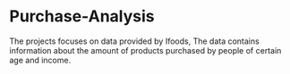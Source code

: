 # Purchase-Analysis

The projects focuses on data provided by Ifoods, The data contains information about the amount of products purchased by people of certain age and income. 
